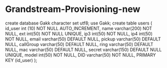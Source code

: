 # Grandstream-Provisioning-new

create database Gakk character set utf8;
use Gakk;
create table users ( id_user int (10) NOT NULL AUTO_INCREMENT, name varchar(200) NOT NULL, ext int(50) NOT NULL UNIQUE, ip3 int(50) NOT NULL, ip4 int(50) NOT NULL, email varchar(50) DEFAULT NULL, pickup varchar(50) DEFAULT NULL, callGroup varchar(50) DEFAULT NULL, ring varchar(50) DEFAULT NULL, mac varchar(50) DEFAULT NULL, secret varchar(150) DEFAULT NULL UNIQUE, model int(50) NOT NULL, DID varchar(50) NOT NULL, PRIMARY KEY (id_user) );
